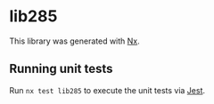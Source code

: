 # lib285

This library was generated with [Nx](https://nx.dev).

## Running unit tests

Run `nx test lib285` to execute the unit tests via [Jest](https://jestjs.io).
